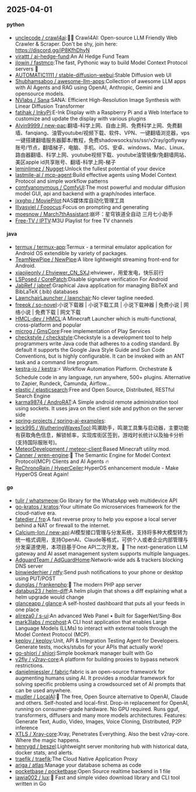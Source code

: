 ## 2025-04-01

#### python
* [unclecode / crawl4ai](https://github.com/unclecode/crawl4ai):🚀🤖 Crawl4AI: Open-source LLM Friendly Web Crawler & Scraper. Don't be shy, join here: https://discord.gg/jP8KfhDhyN
* [virattt / ai-hedge-fund](https://github.com/virattt/ai-hedge-fund):An AI Hedge Fund Team
* [jlowin / fastmcp](https://github.com/jlowin/fastmcp):The fast, Pythonic way to build Model Context Protocol servers 🚀
* [AUTOMATIC1111 / stable-diffusion-webui](https://github.com/AUTOMATIC1111/stable-diffusion-webui):Stable Diffusion web UI
* [Shubhamsaboo / awesome-llm-apps](https://github.com/Shubhamsaboo/awesome-llm-apps):Collection of awesome LLM apps with AI Agents and RAG using OpenAI, Anthropic, Gemini and opensource models.
* [NVlabs / Sana](https://github.com/NVlabs/Sana):SANA: Efficient High-Resolution Image Synthesis with Linear Diffusion Transformer
* [fatihak / InkyPi](https://github.com/fatihak/InkyPi):E-Ink Display with a Raspberry Pi and a Web Interface to customize and update the display with various plugins
* [Alvin9999 / new-pac](https://github.com/Alvin9999/new-pac):翻墙-科学上网、自由上网、免费科学上网、免费翻墙、fanqiang、油管youtube/视频下载、软件、VPN、一键翻墙浏览器，vps一键搭建翻墙服务器脚本/教程，免费shadowsocks/ss/ssr/v2ray/goflyway账号/节点，翻墙梯子，电脑、手机、iOS、安卓、windows、Mac、Linux、路由器翻墙、科学上网、youtube视频下载、youtube油管镜像/免翻墙网站、美区apple id共享账号、翻墙-科学上网-梯子
* [leminlimez / Nugget](https://github.com/leminlimez/Nugget):Unlock the fullest potential of your device
* [lastmile-ai / mcp-agent](https://github.com/lastmile-ai/mcp-agent):Build effective agents using Model Context Protocol and simple workflow patterns
* [comfyanonymous / ComfyUI](https://github.com/comfyanonymous/ComfyUI):The most powerful and modular diffusion model GUI, api and backend with a graph/nodes interface.
* [jxxghp / MoviePilot](https://github.com/jxxghp/MoviePilot):NAS媒体库自动化管理工具
* [lllyasviel / Fooocus](https://github.com/lllyasviel/Fooocus):Focus on prompting and generating
* [moesnow / March7thAssistant](https://github.com/moesnow/March7thAssistant):崩坏：星穹铁道全自动 三月七小助手
* [Free-TV / IPTV](https://github.com/Free-TV/IPTV):M3U Playlist for free TV channels

#### java
* [termux / termux-app](https://github.com/termux/termux-app):Termux - a terminal emulator application for Android OS extendible by variety of packages.
* [TeamNewPipe / NewPipe](https://github.com/TeamNewPipe/NewPipe):A libre lightweight streaming front-end for Android.
* [xiaojieonly / Ehviewer_CN_SXJ](https://github.com/xiaojieonly/Ehviewer_CN_SXJ):ehviewer，用爱发电，快乐前行
* [LSPosed / CorePatch](https://github.com/LSPosed/CorePatch):Disable signature verification For Android
* [JabRef / jabref](https://github.com/JabRef/jabref):Graphical Java application for managing BibTeX and BibLaTeX (.bib) databases
* [LawnchairLauncher / lawnchair](https://github.com/LawnchairLauncher/lawnchair):No clever tagline needed.
* [freeok / so-novel](https://github.com/freeok/so-novel):小说下载器 | 小说下载工具 | 小说下载神器 | 免费小说 | 网络小说 | 免费下载 | 网文下载
* [HMCL-dev / HMCL](https://github.com/HMCL-dev/HMCL):A Minecraft Launcher which is multi-functional, cross-platform and popular
* [microg / GmsCore](https://github.com/microg/GmsCore):Free implementation of Play Services
* [checkstyle / checkstyle](https://github.com/checkstyle/checkstyle):Checkstyle is a development tool to help programmers write Java code that adheres to a coding standard. By default it supports the Google Java Style Guide and Sun Code Conventions, but is highly configurable. It can be invoked with an ANT task and a command line program.
* [kestra-io / kestra](https://github.com/kestra-io/kestra):⚡ Workflow Automation Platform. Orchestrate & Schedule code in any language, run anywhere, 500+ plugins. Alternative to Zapier, Rundeck, Camunda, Airflow...
* [elastic / elasticsearch](https://github.com/elastic/elasticsearch):Free and Open Source, Distributed, RESTful Search Engine
* [karma9874 / AndroRAT](https://github.com/karma9874/AndroRAT):A Simple android remote administration tool using sockets. It uses java on the client side and python on the server side
* [spring-projects / spring-ai-examples](https://github.com/spring-projects/spring-ai-examples):
* [leck995 / WutheringWavesTool](https://github.com/leck995/WutheringWavesTool):鸣潮助手，鸣潮工具集与启动器，主要功能有获取角色信息，解锁帧率，实现库街区签到，游戏时长统计以及抽卡分析(支持国际服账号)。
* [MeteorDevelopment / meteor-client](https://github.com/MeteorDevelopment/meteor-client):Based Minecraft utility mod.
* [Canner / wren-engine](https://github.com/Canner/wren-engine):🤖 The Semantic Engine for Model Context Protocol(MCP) Clients and AI Agents 🔥
* [ReChronoRain / HyperCeiler](https://github.com/ReChronoRain/HyperCeiler):HyperOS enhancement module - Make HyperOS Great Again!

#### go
* [tulir / whatsmeow](https://github.com/tulir/whatsmeow):Go library for the WhatsApp web multidevice API
* [go-kratos / kratos](https://github.com/go-kratos/kratos):Your ultimate Go microservices framework for the cloud-native era.
* [fatedier / frp](https://github.com/fatedier/frp):A fast reverse proxy to help you expose a local server behind a NAT or firewall to the internet.
* [Calcium-Ion / new-api](https://github.com/Calcium-Ion/new-api):AI模型接口管理与分发系统，支持将多种大模型转为统一格式调用，支持OpenAI、Claude等格式，可供个人或者企业内部管理与分发渠道使用，本项目基于One API二次开发。🍥 The next-generation LLM gateway and AI asset management system supports multiple languages.
* [AdguardTeam / AdGuardHome](https://github.com/AdguardTeam/AdGuardHome):Network-wide ads & trackers blocking DNS server
* [binwiederhier / ntfy](https://github.com/binwiederhier/ntfy):Send push notifications to your phone or desktop using PUT/POST
* [dunglas / frankenphp](https://github.com/dunglas/frankenphp):🧟 The modern PHP app server
* [databus23 / helm-diff](https://github.com/databus23/helm-diff):A helm plugin that shows a diff explaining what a helm upgrade would change
* [glanceapp / glance](https://github.com/glanceapp/glance):A self-hosted dashboard that puts all your feeds in one place
* [alireza0 / s-ui](https://github.com/alireza0/s-ui):An advanced Web Panel • Built for SagerNet/Sing-Box
* [mark3labs / mcphost](https://github.com/mark3labs/mcphost):A CLI host application that enables Large Language Models (LLMs) to interact with external tools through the Model Context Protocol (MCP).
* [keploy / keploy](https://github.com/keploy/keploy):Unit, API & Integration Testing Agent for Developers. Generate tests, mocks/stubs for your APIs that actually work!
* [go-shiori / shiori](https://github.com/go-shiori/shiori):Simple bookmark manager built with Go
* [v2fly / v2ray-core](https://github.com/v2fly/v2ray-core):A platform for building proxies to bypass network restrictions.
* [danielmiessler / fabric](https://github.com/danielmiessler/fabric):fabric is an open-source framework for augmenting humans using AI. It provides a modular framework for solving specific problems using a crowdsourced set of AI prompts that can be used anywhere.
* [mudler / LocalAI](https://github.com/mudler/LocalAI):🤖 The free, Open Source alternative to OpenAI, Claude and others. Self-hosted and local-first. Drop-in replacement for OpenAI, running on consumer-grade hardware. No GPU required. Runs gguf, transformers, diffusers and many more models architectures. Features: Generate Text, Audio, Video, Images, Voice Cloning, Distributed, P2P inference
* [XTLS / Xray-core](https://github.com/XTLS/Xray-core):Xray, Penetrates Everything. Also the best v2ray-core. Where the magic happens.
* [henrygd / beszel](https://github.com/henrygd/beszel):Lightweight server monitoring hub with historical data, docker stats, and alerts.
* [traefik / traefik](https://github.com/traefik/traefik):The Cloud Native Application Proxy
* [ariga / atlas](https://github.com/ariga/atlas):Manage your database schema as code
* [pocketbase / pocketbase](https://github.com/pocketbase/pocketbase):Open Source realtime backend in 1 file
* [iawia002 / lux](https://github.com/iawia002/lux):👾 Fast and simple video download library and CLI tool written in Go

